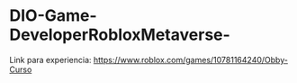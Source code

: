 # DIO-Game-DeveloperRobloxMetaverse-

Link para experiencia: https://www.roblox.com/games/10781164240/Obby-Curso

